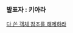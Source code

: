 ### 발표자 : 키아라

[다 쓴 객체 참조를 해제하라](https://vivid-cyclone-180.notion.site/07-2ea5d798512044a7937e59cb852c5132)
